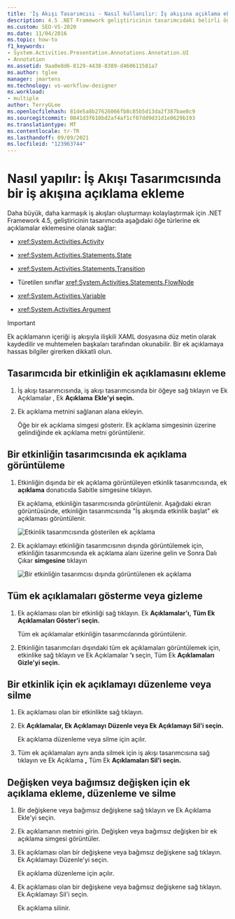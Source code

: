 ```yaml
---
title: 'İş Akışı Tasarımcısı - Nasıl kullanılır: İş akışına açıklama ekleme'
description: 4.5 .NET Framework geliştiricinin tasarımcıdaki belirli öğe türlerine (etkinlik, durum ve geçiş öğeleri gibi) ek açıklamalar eklemesine nasıl izin verir?
ms.custom: SEO-VS-2020
ms.date: 11/04/2016
ms.topic: how-to
f1_keywords:
- System.Activities.Presentation.Annotations.Annotation.UI
- Annotation
ms.assetid: 9aa0e8d6-8129-4438-8389-d460611581a7
ms.author: tglee
manager: jmartens
ms.technology: vs-workflow-designer
ms.workload:
- multiple
author: TerryGLee
ms.openlocfilehash: 81de5a8b27626066fb8c85b5d13da2f387bae8c9
ms.sourcegitcommit: 0841d3f610bd2af4af1cf07dd9d31d1e0629b193
ms.translationtype: MT
ms.contentlocale: tr-TR
ms.lasthandoff: 09/09/2021
ms.locfileid: "123963744"
---
```

# <a name="how-to-add-comments-to-a-workflow-in-the-workflow-designer"></a>Nasıl yapılır: İş Akışı Tasarımcısında bir iş akışına açıklama ekleme

Daha büyük, daha karmaşık iş akışları oluşturmayı kolaylaştırmak için .NET Framework 4.5, geliştiricinin tasarımcıda aşağıdaki öğe türlerine ek açıklamalar eklemesine olanak sağlar:

- <xref:System.Activities.Activity>

- <xref:System.Activities.Statements.State>

- <xref:System.Activities.Statements.Transition>

- Türetilen sınıflar <xref:System.Activities.Statements.FlowNode>

- <xref:System.Activities.Variable>

- <xref:System.Activities.Argument>

> [!IMPORTANT]
> Ek açıklamanın içeriği iş akışıyla ilişkili XAML dosyasına düz metin olarak kaydedilir ve muhtemelen başkaları tarafından okunabilir. Bir ek açıklamaya hassas bilgiler girerken dikkatli olun.

## <a name="adding-an-annotation-to-an-activity-in-the-designer"></a>Tasarımcıda bir etkinliğin ek açıklamasını ekleme

1. İş akışı tasarımcısında, iş akışı tasarımcısında bir öğeye sağ tıklayın ve Ek Açıklamalar , Ek **Açıklama** **Ekle'yi seçin.**

1. Ek açıklama metnini sağlanan alana ekleyin.

   Öğe bir ek açıklama simgesi gösterir. Ek açıklama simgesinin üzerine gelindiğinde ek açıklama metni görüntülenir.

## <a name="displaying-an-annotation-in-an-activitys-designer"></a>Bir etkinliğin tasarımcısında ek açıklama görüntüleme

1. Etkinliğin dışında bir ek açıklama görüntüleyen etkinlik tasarımcısında, ek **açıklama** donatıcıda Sabitle simgesine tıklayın.

   Ek açıklama, etkinliğin tasarımcısında görüntülenir. Aşağıdaki ekran görüntüsünde, etkinliğin tasarımcısında "İş akışında etkinlik başlat" ek açıklaması görüntülenir.

   ![Etkinlik tasarımcısında gösterilen ek açıklama](../workflow-designer/media/annotationindesigner.png)

2. Ek açıklamayı etkinliğin tasarımcısının dışında görüntülemek için, etkinliğin tasarımcısında ek açıklama alanı üzerine gelin ve Sonra Dalı Çıkar **simgesine** tıklayın

   ![Bir etkinliğin tasarımcısı dışında görüntülenen ek açıklama](../workflow-designer/media/annotationoutsidedesigner.png)

## <a name="showing-or-hiding-all-annotations"></a>Tüm ek açıklamaları gösterme veya gizleme

1. Ek açıklaması olan bir etkinliği sağ tıklayın. Ek **Açıklamalar'ı,** **Tüm Ek Açıklamaları Göster'i seçin.**

   Tüm ek açıklamalar etkinliğin tasarımcılarında görüntülenir.

1. Etkinliğin tasarımcıları dışındaki tüm ek açıklamaları görüntülemek için, etkinlike sağ tıklayın ve Ek Açıklamalar **'ı** seçin, Tüm Ek **Açıklamaları Gizle'yi seçin.**

## <a name="editing-or-deleting-an-annotation-for-an-activity"></a>Bir etkinlik için ek açıklamayı düzenleme veya silme

1. Ek açıklaması olan bir etkinlikte sağ tıklayın.

1. Ek **Açıklamalar, Ek Açıklamayı** **Düzenle veya Ek** **Açıklamayı Sil'i seçin.**

   Ek açıklama düzenleme veya silme için açılır.

1. Tüm ek açıklamaları aynı anda silmek için iş akışı tasarımcısına sağ tıklayın ve Ek Açıklama **,** Tüm Ek **Açıklamaları Sil'i seçin.**

## <a name="adding-editing-and-deleting-an-annotation-for-a-variable-or-argument"></a>Değişken veya bağımsız değişken için ek açıklama ekleme, düzenleme ve silme

1. Bir değişkene veya bağımsız değişkene sağ tıklayın ve Ek Açıklama Ekle'yi seçin.

1. Ek açıklamanın metnini girin. Değişken veya bağımsız değişken bir ek açıklama simgesi görüntüler.

1. Ek açıklaması olan bir değişkene veya bağımsız değişkene sağ tıklayın. Ek Açıklamayı Düzenle'yi seçin.

   Ek açıklama düzenleme için açılır.

1. Ek açıklaması olan bir değişkene veya bağımsız değişkene sağ tıklayın. Ek Açıklamayı Sil'i seçin.

   Ek açıklama silinir.
